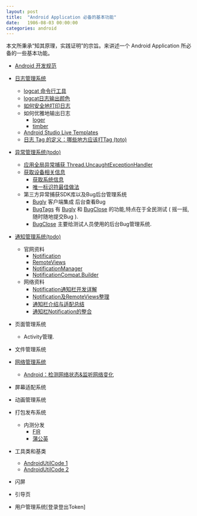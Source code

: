 ```yaml
---
layout: post
title:  "Android Application 必备的基本功能"
date:   1986-08-03 00:00:00
categories: android
---
```


本文所秉承“知其原理，实践证明”的宗旨。来讲述一个 Android Application 所必备的一些基本功能。

* [Android 开发规范](https://github.com/Blankj/AndroidStandardDevelop)


* [日志管理系统](https://developer.android.com/studio/debug/am-logcat.html?hl=zh-cn)
  * [logcat 命令行工具](https://developer.android.com/studio/command-line/logcat.html?hl=zh-cn)
  * [logcat日志输出颜色](http://blog.csdn.net/yy1300326388/article/details/45825123)
  * [如何安全地打印日志](http://weishu.me/2015/10/19/how-to-log-safely-in-android/)
  * 如何优雅地输出日志 
    * [loger](https://github.com/orhanobut/logger)
    * [timber](https://github.com/JakeWharton/timber)
  * [Android Studio Live Templates](https://github.com/huangdali/livetemplates)
  * [日志 Tag 的定义：哪些地方应该打Tag (toto)]()
* [异常管理系统(todo)]()
  * [应用全局异常捕获 Thread.UncaughtExceptionHandler](https://juejin.im/entry/5780d48e5bbb500061f690f9)
  * [获取设备相关信息](https://developer.android.com/reference/android/os/Build.html)
    * [获取系统信息](http://blog.csdn.net/ccpat/article/details/44776313)
    * [唯一标识符最佳做法](https://developer.android.com/training/articles/user-data-ids.html?hl=zh-cn)
  * 第三方异常捕获SDK库以及Bug后台管理系统
    * [Bugly](https://bugly.qq.com/v2/) 客户端集成 后台查看Bug
    * [BugTags](https://work.bugtags.com/) 有 [Bugly](https://bugly.qq.com/v2/) 和 [BugClose](https://www.bugclose.com) 的功能,特点在于全民测试 ( 摇一摇,随时随地提交Bug ).
    * [BugClose](https://www.bugclose.com) 主要给测试人员使用的后台Bug管理系统.
* [通知管理系统(todo)]()
  * 官网资料
    - [Notification](https://developer.android.com/guide/topics/ui/notifiers/notifications.html?hl=zh-cn)
    - [RemoteViews](https://developer.android.com/reference/android/widget/RemoteViews.html)
    - [NotificationManager](https://developer.android.com/reference/android/app/NotificationManager.html)
    - [NotificationCompat.Builder](https://developer.android.com/reference/android/support/v4/app/NotificationCompat.Builder.html)
  * 网络资料
    * [Notification通知栏开发详解](http://www.jcodecraeer.com/a/anzhuokaifa/developer/2014/0323/1600.html)
    * [Notification及RemoteViews整理](https://jestar719.github.io/2017/02/27/Android%E9%80%9A%E7%9F%A5%E5%8F%8ARemoteView%E6%95%B4%E7%90%86/)
    * [通知栏介绍与适配总结](http://iluhcm.com/2017/03/12/experience-of-adapting-to-android-notifications/)
    * [通知栏Notification的整合](http://blog.csdn.net/vipzjyno1/article/details/25248021)
* 页面管理系统
  * Activity管理.
* 文件管理系统
* [网络管理系统]()
  * [Android：检测网络状态&监听网络变化](https://www.jianshu.com/p/983889116526)
* 屏幕适配系统
* 动画管理系统
* 打包发布系统
  * 内测分发
    * [FIR](https://fir.im/)
    * [蒲公英](https://www.pgyer.com/)
* 工具类和基类
  * [AndroidUtilCode 1](https://github.com/Blankj/AndroidUtilCode)
  * [AndroidUtilCode 2](https://github.com/Trinea/android-common)
* 闪屏
* 引导页
* 用户管理系统[登录登出Token]

